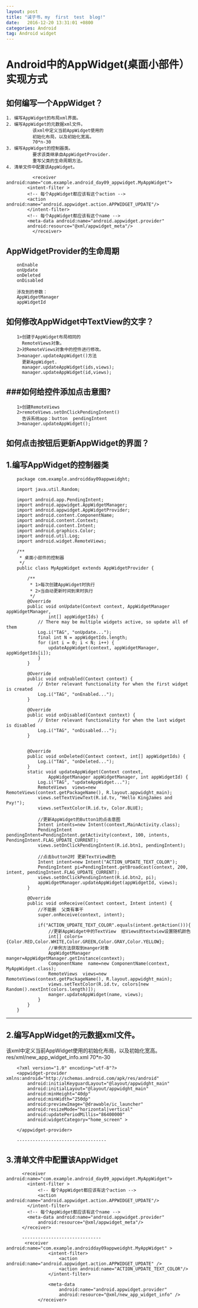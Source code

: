 ```yaml
---
layout: post
title: "诫子书，my  first  test  blog!"
date:   2016-12-20 13:31:01 +0800
categories: Android
tag: Android widget
---		
```


Android中的AppWidget(桌面小部件）实现方式
==========================================
		
如何编写一个AppWidget？
-------------------------------------
	1. 编写AppWidget的布局xml界面。
	2. 编写AppWidget的元数据xml文件。
	 		  该xml中定义当前AppWidget使用的
	 		  初始化布局，以及初始化宽高。
			  70*n-30
	3. 编写AppWidget的控制器类。
	 		  要求该类继承自AppWidgetProvider.
	 		  重写父类的生命周期方法。
	4. 清单文件中配置该AppWidget。

			  <receiver android:name="com.example.android_day09_appwidget.MyAppWidget">
			<intent-filter >
			<!-- 每个AppWidget都应该有这个action -->
			<action android:name="android.appwidget.action.APPWIDGET_UPDATE"/>
			</intent-filter>
			<!-- 每个AppWidget都应该有这个name -->
			<meta-data android:name="android.appwidget.provider"
			android:resource="@xml/appwidget_meta"/>
			  </receiver>
		
AppWidgetProvider的生命周期
----------------------------------------------
		onEnable
		onUpdate
		onDeleted
		onDisabled
		
		涉及到的参数：
		AppWidgetManager
		appWidgetId
		
如何修改AppWidget中TextView的文字？
----------------------------------------------
		1>创建于AppWidget布局相同的
		  RemoteViews对象。
		2>对RemoteViews对象中的控件进行修改。
		3>manager.updateAppWidget()方法
		  更新AppWidget.
		  manager.updateAppWidget(ids,views);
		  manager.updateAppWidget(id,views);
		  
###如何给控件添加点击意图?
----------------------------------------------
		1>创建RemoteViews
		2>remoteViews.setOnClickPendingIntent()
		  告诉系统app：button  pendingIntent
		3>manager.updateAppWidget();
		
如何点击按钮后更新AppWidget的界面？
----------------------------------------------
		
1.编写AppWidget的控制器类
---------------------------------------------------------
		package com.example.androidday09appweidght;
		
		import java.util.Random;
		
		import android.app.PendingIntent;
		import android.appwidget.AppWidgetManager;
		import android.appwidget.AppWidgetProvider;
		import android.content.ComponentName;
		import android.content.Context;
		import android.content.Intent;
		import android.graphics.Color;
		import android.util.Log;
		import android.widget.RemoteViews;
		
		/**
		 * 桌面小部件的控制器
		 */
		public class MyAppWidget extends AppWidgetProvider {
		
			/**
			 * 1>每次创建AppWidget时执行
			 * 2>当自动更新时间到来时执行
			 */
			@Override
			public void onUpdate(Context context, AppWidgetManager appWidgetManager,
					int[] appWidgetIds) {
				// There may be multiple widgets active, so update all of them
				Log.i("TAG", "onUpdate...");
				final int N = appWidgetIds.length;
				for (int i = 0; i < N; i++) {
					updateAppWidget(context, appWidgetManager, appWidgetIds[i]);
				}
			}
		
			@Override
			public void onEnabled(Context context) {
				// Enter relevant functionality for when the first widget is created
				Log.i("TAG", "onEnabled...");
			}
		
			@Override
			public void onDisabled(Context context) {
				// Enter relevant functionality for when the last widget is disabled
				Log.i("TAG", "onDisabled...");
			}
		
		
			@Override
			public void onDeleted(Context context, int[] appWidgetIds) {
				Log.i("TAG", "onDeleted...");
			}
			static void updateAppWidget(Context context,
					AppWidgetManager appWidgetManager, int appWidgetId) {
				Log.i("TAG", "updateAppWidget...");
				RemoteViews  views=new RemoteViews(context.getPackageName(), R.layout.appwidght_main);
				views.setTextViewText(R.id.tv, "Hello KingJames and Pxy!");
				views.setTextColor(R.id.tv, Color.BLUE);
		
				//更新AppWidget的Button1的点击意图
				Intent intents=new Intent(context,MainActivity.class);
				PendingIntent pendingIntent=PendingIntent.getActivity(context, 100, intents, PendingIntent.FLAG_UPDATE_CURRENT);
				views.setOnClickPendingIntent(R.id.btn1, pendingIntent);
		
				//点击button2时 更新TextView颜色
				Intent intent=new Intent("ACTION_UPDATE_TEXT_COLOR");
				PendingIntent pi=PendingIntent.getBroadcast(context, 200, intent, pendingIntent.FLAG_UPDATE_CURRENT);
				views.setOnClickPendingIntent(R.id.btn2, pi);
				appWidgetManager.updateAppWidget(appWidgetId, views);
			}
		
			@Override
			public void onReceive(Context context, Intent intent) {
				//不能删  父类有事干
				super.onReceive(context, intent);
				
				if("ACTION_UPDATE_TEXT_COLOR".equals(intent.getAction())){
					//更新AppWidget中的TextView  给Views的textview设置随机颜色
					int[] colors={Color.RED,Color.WHITE,Color.GREEN,Color.GRAY,Color.YELLOW};
					//单例方法获取到manger对象
					AppWidgetManager  manger=AppWidgetManager.getInstance(context);
					ComponentName  name=new ComponentName(context, MyAppWidget.class);
					RemoteViews  views=new RemoteViews(context.getPackageName(), R.layout.appwidght_main);
					views.setTextColor(R.id.tv, colors[new Random().nextInt(colors.length)]);
					manger.updateAppWidget(name, views);
				}
			}
		}
		
		
---------------------------
2.编写AppWidget的元数据xml文件。
----------------------------------------------
  该xml中定义当前AppWidget使用的初始化布局，以及初始化宽高。           res/xml/new_app_widget_info.xml  70*n-30

		<?xml version="1.0" encoding="utf-8"?>
		<appwidget-provider xmlns:android="http://schemas.android.com/apk/res/android"
		    android:initialKeyguardLayout="@layout/appwidght_main"
		    android:initialLayout="@layout/appwidght_main"
		    android:minHeight="40dp"
		    android:minWidth="250dp"
		    android:previewImage="@drawable/ic_launcher"
		    android:resizeMode="horizontal|vertical"
		    android:updatePeriodMillis="86400000"
		    android:widgetCategory="home_screen" >
		
		</appwidget-provider>
		
		----------------------------------
3.清单文件中配置该AppWidget
----------------------------------------------
		  <receiver android:name="com.example.android_day09_appwidget.MyAppWidget">
		    <intent-filter >
		        <!-- 每个AppWidget都应该有这个action -->
		        <action android:name="android.appwidget.action.APPWIDGET_UPDATE"/>
		    </intent-filter>
		    <!-- 每个AppWidget都应该有这个name -->
		    <meta-data android:name="android.appwidget.provider"
		        android:resource="@xml/appwidget_meta"/>
		  </receiver>
		  
		  ------------------------------
		   <receiver android:name="com.example.androidday09appweidght.MyAppWidget" >
		            <intent-filter>
		                <action android:name="android.appwidget.action.APPWIDGET_UPDATE" />
		                <action android:name="ACTION_UPDATE_TEXT_COLOR"/>
		            </intent-filter>
		
		            <meta-data
		                android:name="android.appwidget.provider"
		                android:resource="@xml/new_app_widget_info" />
		        </receiver>
